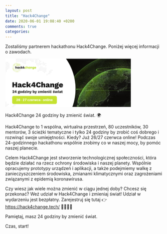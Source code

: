 ```yaml
---
layout: post
title: "Hack4Change"
date: 2020-06-01 19:08:40 +0200
comments: true
categories: 
---
```

Zostaliśmy partnerem hackathonu Hack4Change. Poniżej więcej informacji o zawodach.

<img class="center" src="/images/hack4change.png" style="width: 80%;">

Hack4Change 24 godziny by zmienić świat. 🌍

Hack4Change to 1 wspólna, wirtualna przestrzeń, 80 uczestników, 30 mentorów, 3 ścieżki tematyczne i tylko 24 godziny by zrobić coś dobrego i rozwinąć swoje umiejętności. Kiedy? Już 26/27 czerwca online! Podczas 24-godzinnego hackathonu wspólnie zrobimy co w naszej mocy, by pomóc naszej planecie.

Celem Hack4Change jest stworzenie technologicznej społeczności, która będzie działać na rzecz ochrony środowiska i naszej planety. Wspólnie opracujemy prototypy urządzeń i aplikacji, a także podejmiemy walkę z zanieczyszczeniem środowiska, zmianami klimatycznymi oraz zagrożeniami związanymi z epidemią koronawirusa.

Czy wiesz jak wiele można zmienić w ciągu jednej doby? Chcesz się przekonać? Weź udział w Hack4Change i zmieniaj świat!  Udział w wydarzeniu jest bezpłatny. Zarejestruj się tutaj 👉 https://hack4change.tech/ 🙋‍♀️🙋‍♂️

Pamiętaj, masz 24 godziny by zmienić świat.

Czas, start!